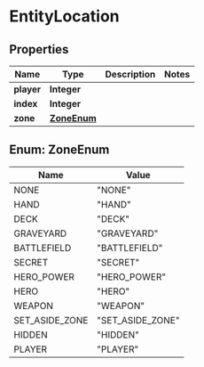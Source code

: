 
# EntityLocation

## Properties
Name | Type | Description | Notes
------------ | ------------- | ------------- | -------------
**player** | **Integer** |  | 
**index** | **Integer** |  | 
**zone** | [**ZoneEnum**](#ZoneEnum) |  | 


<a name="ZoneEnum"></a>
## Enum: ZoneEnum
Name | Value
---- | -----
NONE | &quot;NONE&quot;
HAND | &quot;HAND&quot;
DECK | &quot;DECK&quot;
GRAVEYARD | &quot;GRAVEYARD&quot;
BATTLEFIELD | &quot;BATTLEFIELD&quot;
SECRET | &quot;SECRET&quot;
HERO_POWER | &quot;HERO_POWER&quot;
HERO | &quot;HERO&quot;
WEAPON | &quot;WEAPON&quot;
SET_ASIDE_ZONE | &quot;SET_ASIDE_ZONE&quot;
HIDDEN | &quot;HIDDEN&quot;
PLAYER | &quot;PLAYER&quot;




